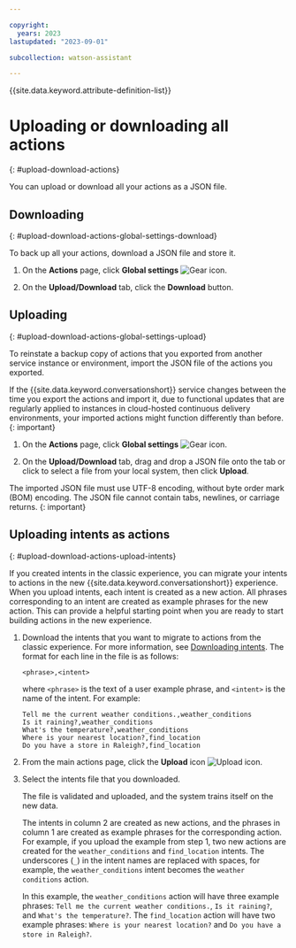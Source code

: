 ```yaml
---

copyright:
  years: 2023
lastupdated: "2023-09-01"

subcollection: watson-assistant

---
```


{{site.data.keyword.attribute-definition-list}}

# Uploading or downloading all actions
{: #upload-download-actions}

You can upload or download all your actions as a JSON file. 

## Downloading
{: #upload-download-actions-global-settings-download}

To back up all your actions, download a JSON file and store it. 

1. On the **Actions** page, click **Global settings** ![Gear icon](../../icons/settings.svg).

1. On the **Upload/Download** tab, click the **Download** button.

## Uploading
{: #upload-download-actions-global-settings-upload}

To reinstate a backup copy of actions that you exported from another service instance or environment, import the JSON file of the actions you exported.

If the {{site.data.keyword.conversationshort}} service changes between the time you export the actions and import it, due to functional updates that are regularly applied to instances in cloud-hosted continuous delivery environments, your imported actions might function differently than before.
{: important}

1. On the **Actions** page, click **Global settings** ![Gear icon](../../icons/settings.svg).

1. On the **Upload/Download** tab, drag and drop a JSON file onto the tab or click to select a file from your local system, then click **Upload**.

The imported JSON file must use UTF-8 encoding, without byte order mark (BOM) encoding. The JSON file cannot contain tabs, newlines, or carriage returns.
{: important}

## Uploading intents as actions
{: #upload-download-actions-upload-intents}

If you created intents in the classic experience, you can migrate your intents to actions in the new {{site.data.keyword.conversationshort}} experience. When you upload intents, each intent is created as a new action. All phrases corresponding to an intent are created as example phrases for the new action. This can provide a helpful starting point when you are ready to start building actions in the new experience.

1. Download the intents that you want to migrate to actions from the classic experience. For more information, see [Downloading intents](/docs/watson-assistant?topic=watson-assistant-migrate-intents-entities#migrate-intents-download). The format for each line in the file is as follows:
    ```text
    <phrase>,<intent>
    ```
    where `<phrase>` is the text of a user example phrase, and `<intent>` is the name of the intent. For example:
    ```text
    Tell me the current weather conditions.,weather_conditions
    Is it raining?,weather_conditions
    What's the temperature?,weather_conditions
    Where is your nearest location?,find_location
    Do you have a store in Raleigh?,find_location
    ```

1. From the main actions page, click the **Upload** icon ![Upload icon](../../icons/upload.svg).

1. Select the intents file that you downloaded.

    The file is validated and uploaded, and the system trains itself on the new data.

    The intents in column 2 are created as new actions, and the phrases in column 1 are created as example phrases for the corresponding action. For example, if you upload the example from step 1, two new actions are created for the `weather_conditions` and `find_location` intents. The underscores (`_`) in the intent names are replaced with spaces, for example, the `weather_conditions` intent becomes the `weather conditions` action.

    In this example, the `weather_conditions` action will have three example phrases: `Tell me the current weather conditions.`, `Is it raining?`, and `What's the temperature?`. The `find_location` action will have two example phrases: `Where is your nearest location?` and `Do you have a store in Raleigh?`.
